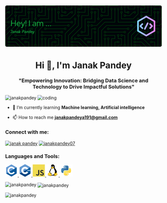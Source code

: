 ![logo](https://github.com/janakpandey/janakpandey/blob/main/github-header-image.png)
<h1 align="center">Hi 👋, I'm Janak Pandey</h1>
<h3 align="center">"Empowering Innovation: Bridging Data Science and Technology to Drive Impactful Solutions"</h3>

<img align="right" alt="coding" width="400" src="https://user-images.githubusercontent.com/55389276/140866485-8fb1c876-9a8f-4d6a-98dc-08c4981eaf70.gif">

<p align="left"> <img src="https://komarev.com/ghpvc/?username=janakpandey&label=Profile%20views&color=0e75b6&style=flat" alt="janakpandey" /> </p>

- 🌱 I’m currently learning **Machine learning, Artificial intelligence**

- 📫 How to reach me **janakpandeya191@gmail.com**

<h3 align="left">Connect with me:</h3>
<p align="left">
<a href="https://linkedin.com/in/janak pandey" target="blank"><img align="center" src="https://raw.githubusercontent.com/rahuldkjain/github-profile-readme-generator/master/src/images/icons/Social/linked-in-alt.svg" alt="janak pandey" height="30" width="40" /></a>
<a href="https://instagram.com/janakpandey07" target="blank"><img align="center" src="https://raw.githubusercontent.com/rahuldkjain/github-profile-readme-generator/master/src/images/icons/Social/instagram.svg" alt="janakpandey07" height="30" width="40" /></a>
</p>

<h3 align="left">Languages and Tools:</h3>
<p align="left"> <a href="https://www.cprogramming.com/" target="_blank" rel="noreferrer"> <img src="https://raw.githubusercontent.com/devicons/devicon/master/icons/c/c-original.svg" alt="c" width="40" height="40"/> </a> <a href="https://www.w3schools.com/cpp/" target="_blank" rel="noreferrer"> <img src="https://raw.githubusercontent.com/devicons/devicon/master/icons/cplusplus/cplusplus-original.svg" alt="cplusplus" width="40" height="40"/> </a> <a href="https://developer.mozilla.org/en-US/docs/Web/JavaScript" target="_blank" rel="noreferrer"> <img src="https://raw.githubusercontent.com/devicons/devicon/master/icons/javascript/javascript-original.svg" alt="javascript" width="40" height="40"/> </a> <a href="https://www.linux.org/" target="_blank" rel="noreferrer"> <img src="https://raw.githubusercontent.com/devicons/devicon/master/icons/linux/linux-original.svg" alt="linux" width="40" height="40"/> </a> <a href="https://www.python.org" target="_blank" rel="noreferrer"> <img src="https://raw.githubusercontent.com/devicons/devicon/master/icons/python/python-original.svg" alt="python" width="40" height="40"/> </a> </p>

<p><img align="left" src="https://github-readme-stats.vercel.app/api/top-langs?username=janakpandey&show_icons=true&locale=en&layout=compact" alt="janakpandey" /></p>

<p>&nbsp;<img align="center" src="https://github-readme-stats.vercel.app/api?username=janakpandey&show_icons=true&locale=en" alt="janakpandey" /></p>

<p><img align="center" src="https://github-readme-streak-stats.herokuapp.com/?user=janakpandey&" alt="janakpandey" /></p>
